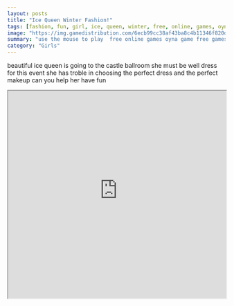 ```yaml
---
layout: posts
title: "Ice Queen Winter Fashion!"
tags: [fashion, fun, girl, ice, queen, winter, free, online, games, oyna, game, free, games, play, play, games]
image: "https://img.gamedistribution.com/6ecb99cc38af43ba8c4b11346f820deb.jpg"
summary: "use the mouse to play  free online games oyna game free games play play games"
category: "Girls"
---
```


beautiful ice queen is going to the castle ballroom she must be well dress for this event she has troble in choosing the perfect dress and the perfect makeup can you help her have fun

<iframe width="100%" height="480px;" src="https://html5.gamedistribution.com/6ecb99cc38af43ba8c4b11346f820deb/"></iframe>